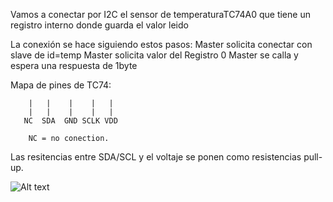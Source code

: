 Vamos a conectar por I2C el sensor de temperaturaTC74A0 que tiene un registro interno donde guarda el valor leido

La conexión se hace siguiendo estos pasos:
	Master solicita conectar con slave de id=temp
	Master solicita valor del Registro 0
	Master se calla y espera una respuesta de 1byte

Mapa de pines de TC74:

		|	|	 |	  |	  |
		|	|	 |	  |	  |
	   NC  SDA  GND SCLK VDD	

	   	NC = no conection.



Las resitencias entre SDA/SCL y el voltaje se ponen como resistencias pull-up.

![Alt text](https://raw.github.com/misuher/arduino/master/_7_Comunicación/I2C/temp/esquema.jpg?raw=true)